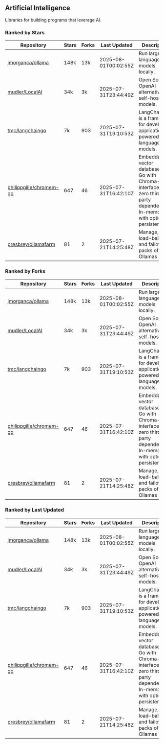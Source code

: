 ## Artificial Intelligence

Libraries for building programs that leverage AI.

### Ranked by Stars

| Repository | Stars | Forks | Last Updated | Description | 
|------------|-------|-------|--------------|-------------|
| [jmorganca/ollama](https://github.com/jmorganca/ollama) | 148k | 13k | 2025-08-01T00:02:55Z |  Run large language models locally. |
| [mudler/LocalAI](https://github.com/mudler/LocalAI) | 34k | 3k | 2025-07-31T23:44:49Z |  Open Source OpenAI alternative, self-host AI models. |
| [tmc/langchaingo](https://github.com/tmc/langchaingo) | 7k | 903 | 2025-07-31T19:10:53Z |  LangChainGo is a framework for developing applications powered by language models. |
| [philippgille/chromem-go](https://github.com/philippgille/chromem-go) | 647 | 46 | 2025-07-31T16:42:10Z |  Embeddable vector database for Go with Chroma-like interface and zero third-party dependencies. In-memory with optional persistence. |
| [presbrey/ollamafarm](https://github.com/presbrey/ollamafarm) | 81 | 2 | 2025-07-21T14:25:48Z |  Manage, load-balance, and failover packs of Ollamas |

### Ranked by Forks

| Repository | Stars | Forks | Last Updated | Description | 
|------------|-------|-------|--------------|-------------|
| [jmorganca/ollama](https://github.com/jmorganca/ollama) | 148k | 13k | 2025-08-01T00:02:55Z |  Run large language models locally. |
| [mudler/LocalAI](https://github.com/mudler/LocalAI) | 34k | 3k | 2025-07-31T23:44:49Z |  Open Source OpenAI alternative, self-host AI models. |
| [tmc/langchaingo](https://github.com/tmc/langchaingo) | 7k | 903 | 2025-07-31T19:10:53Z |  LangChainGo is a framework for developing applications powered by language models. |
| [philippgille/chromem-go](https://github.com/philippgille/chromem-go) | 647 | 46 | 2025-07-31T16:42:10Z |  Embeddable vector database for Go with Chroma-like interface and zero third-party dependencies. In-memory with optional persistence. |
| [presbrey/ollamafarm](https://github.com/presbrey/ollamafarm) | 81 | 2 | 2025-07-21T14:25:48Z |  Manage, load-balance, and failover packs of Ollamas |

### Ranked by Last Updated

| Repository | Stars | Forks | Last Updated | Description | 
|------------|-------|-------|--------------|-------------|
| [jmorganca/ollama](https://github.com/jmorganca/ollama) | 148k | 13k | 2025-08-01T00:02:55Z |  Run large language models locally. |
| [mudler/LocalAI](https://github.com/mudler/LocalAI) | 34k | 3k | 2025-07-31T23:44:49Z |  Open Source OpenAI alternative, self-host AI models. |
| [tmc/langchaingo](https://github.com/tmc/langchaingo) | 7k | 903 | 2025-07-31T19:10:53Z |  LangChainGo is a framework for developing applications powered by language models. |
| [philippgille/chromem-go](https://github.com/philippgille/chromem-go) | 647 | 46 | 2025-07-31T16:42:10Z |  Embeddable vector database for Go with Chroma-like interface and zero third-party dependencies. In-memory with optional persistence. |
| [presbrey/ollamafarm](https://github.com/presbrey/ollamafarm) | 81 | 2 | 2025-07-21T14:25:48Z |  Manage, load-balance, and failover packs of Ollamas |

